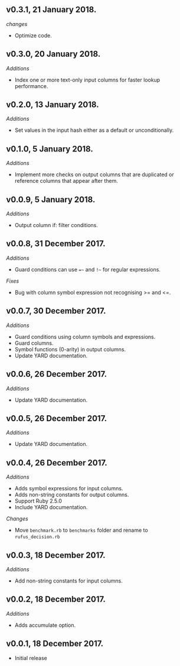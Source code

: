 ## v0.3.1, 21 January 2018.
*changes*
- Optimize code.

## v0.3.0, 20 January 2018.
*Additions*
- Index one or more text-only input columns for faster lookup performance.

## v0.2.0, 13 January 2018.
*Additions*
- Set values in the input hash either as a default or unconditionally.

## v0.1.0, 5 January 2018.
*Additions*
- Implement more checks on output columns that are duplicated or
reference columns that appear after them.

## v0.0.9, 5 January 2018.
*Additions*
- Output column if: filter conditions.

## v0.0.8, 31 December 2017.
*Additions*
- Guard conditions can use `=~` and `!~` for regular expressions.

*Fixes*
- Bug with column symbol expression not recognising >= and <=.

## v0.0.7, 30 December 2017.
*Additions*
- Guard conditions using column symbols and expressions.
- Guard columns.
- Symbol functions (0-arity) in output columns.
- Update YARD documentation.

## v0.0.6, 26 December 2017.
*Additions*
- Update YARD documentation.

## v0.0.5, 26 December 2017.
*Additions*
- Update YARD documentation.

## v0.0.4, 26 December 2017.
*Additions*
- Adds symbol expressions for input columns.
- Adds non-string constants for output columns.
- Support Ruby 2.5.0
- Include YARD documentation.

*Changes*
- Move `benchmark.rb` to `benchmarks` folder and rename to `rufus_decision.rb`

## v0.0.3, 18 December 2017.
*Additions*
- Add non-string constants for input columns.

## v0.0.2, 18 December 2017.
*Additions*
- Adds accumulate option.

## v0.0.1, 18 December 2017.
- Initial release
